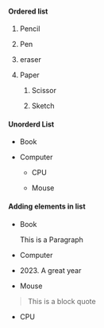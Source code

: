 #### Ordered list

1. Pencil

2. Pen

3. eraser

4. Paper
 
    1. Scissor
 
    2. Sketch

#### Unorderd List

- Book

- Computer

   - CPU
   
   - Mouse

#### Adding elements in list

+ Book
 
  This is a Paragraph
 
+ Computer
 
 - 2023\. A great year
 
+ Mouse

 > This is a block quote

+ CPU

